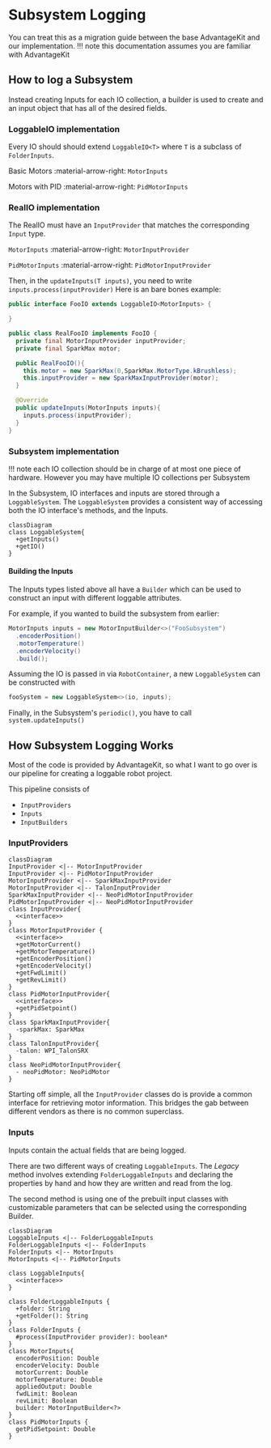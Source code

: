 # Subsystem Logging

You can treat this as a migration guide between the base AdvantageKit and our implementation.
!!! note
    this documentation assumes you are familiar with AdvantageKit

## How to log a Subsystem

Instead creating Inputs for each IO collection, a builder is used to create and an input object that has all of the desired fields.

### LoggableIO implementation

Every IO should should extend `LoggableIO<T>` where `T` is a subclass of `FolderInputs`.

Basic Motors :material-arrow-right: `MotorInputs`

Motors with PID :material-arrow-right: `PidMotorInputs`

### RealIO implementation

The RealIO must have an `InputProvider` that matches the corresponding `Input` type.

`MotorInputs` :material-arrow-right: `MotorInputProvider`

`PidMotorInputs` :material-arrow-right: `PidMotorInputProvider`

Then, in the `updateInputs(T inputs)`, you need to write `inputs.process(inputProvider)`
Here is an bare bones example:

```java
public interface FooIO extends LoggableIO<MotorInputs> {

}

public class RealFooIO implements FooIO {
  private final MotorInputProvider inputProvider;
  private final SparkMax motor;

  public RealFooIO(){
    this.motor = new SparkMax(0,SparkMax.MotorType.kBrushless);
    this.inputProvider = new SparkMaxInputProvider(motor);
  }

  @Override
  public updateInputs(MotorInputs inputs){
    inputs.process(inputProvider);
  }
}
```

### Subsystem implementation

!!! note
    each IO collection should be in charge of at most one piece of hardware. However you may have multiple IO collections per Subsystem

In the Subsystem, IO interfaces and inputs are stored through a `LoggableSystem`. The `LoggableSystem` provides a consistent way of accessing both the IO interface's methods, and the Inputs.

``` mermaid
classDiagram
class LoggableSystem{
  +getInputs()
  +getIO()
} 
```

#### Building the Inputs

The Inputs types listed above all have a `Builder` which can be used to construct an input with different loggable attributes.

For example, if you wanted to build the subsystem from earlier:

```java
MotorInputs inputs = new MotorInputBuilder<>("FooSubsystem")
  .encoderPosition()
  .motorTemperature()
  .encoderVelocity()
  .build();
```

Assuming the IO is passed in via `RobotContainer`, a new `LoggableSystem` can be constructed with

```java
fooSystem = new LoggableSystem<>(io, inputs);
```

Finally, in the Subsystem's `periodic()`, you have to call `system.updateInputs()`

## How Subsystem Logging Works

Most of the code is provided by AdvantageKit,  so what I want to go over is our pipeline for creating a loggable robot project.

This pipeline consists of

- `InputProviders`
- `Inputs`
- `InputBuilders`

### InputProviders

``` mermaid
classDiagram
InputProvider <|-- MotorInputProvider
InputProvider <|-- PidMotorInputProvider
MotorInputProvider <|-- SparkMaxInputProvider
MotorInputProvider <|-- TalonInputProvider
SparkMaxInputProvider <|-- NeoPidMotorInputProvider
PidMotorInputProvider <|-- NeoPidMotorInputProvider
class InputProvider{
  <<interface>>
}
class MotorInputProvider {
  <<interface>>
  +getMotorCurrent()
  +getMotorTemperature()
  +getEncoderPosition()
  +getEncoderVelocity()
  +getFwdLimit()
  +getRevLimit()
}
class PidMotorInputProvider{
  <<interface>>
  +getPidSetpoint()
}
class SparkMaxInputProvider{
  -sparkMax: SparkMax
}
class TalonInputProvider{
  -talon: WPI_TalonSRX
}
class NeoPidMotorInputProvider{
  - neoPidMotor: NeoPidMotor
}
```

Starting off simple, all the `InputProvider` classes do is provide a common interface for retrieving motor information. This bridges the gab between different vendors as there is no common superclass.

### Inputs

Inputs contain the actual fields that are being logged.

There are two different ways of creating `LoggableInputs`. The *Legacy* method involves extending `FolderLoggableInputs` and declaring the properties by hand and how they are written and read from the log.

The second method is using one of the prebuilt input classes with customizable parameters that can be selected using the corresponding Builder.

``` mermaid
classDiagram
LoggableInputs <|-- FolderLoggableInputs
FolderLoggableInputs <|-- FolderInputs
FolderInputs <|-- MotorInputs
MotorInputs <|-- PidMotorInputs

class LoggableInputs{
  <<interface>>
}

class FolderLoggableInputs {
  +folder: String
  +getFolder(): String
}
class FolderInputs {
  #process(InputProvider provider): boolean*
}
class MotorInputs{
  encoderPosition: Double
  encoderVelocity: Double
  motorCurrent: Double
  motorTemperature: Double
  appliedOutput: Double
  fwdLimit: Boolean
  revLimit: Boolean
  builder: MotorInputBuilder<?>
}
class PidMotorInputs {
  getPidSetpoint: Double
}
```
